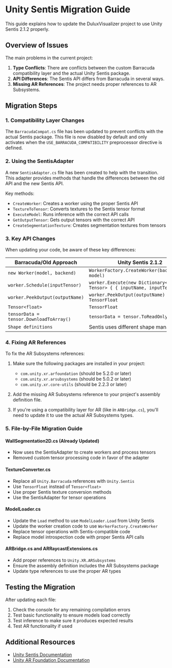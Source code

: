 # Unity Sentis Migration Guide

This guide explains how to update the DuluxVisualizer project to use Unity Sentis 2.1.2 properly.

## Overview of Issues

The main problems in the current project:

1. **Type Conflicts**: There are conflicts between the custom Barracuda compatibility layer and the actual Unity Sentis package.
2. **API Differences**: The Sentis API differs from Barracuda in several ways.
3. **Missing AR References**: The project needs proper references to AR Subsystems.

## Migration Steps

### 1. Compatibility Layer Changes

The `BarracudaCompat.cs` file has been updated to prevent conflicts with the actual Sentis package. This file is now disabled by default and only activates when the `USE_BARRACUDA_COMPATIBILITY` preprocessor directive is defined.

### 2. Using the SentisAdapter

A new `SentisAdapter.cs` file has been created to help with the transition. This adapter provides methods that handle the differences between the old API and the new Sentis API.

Key methods:
- `CreateWorker`: Creates a worker using the proper Sentis API
- `TextureToTensor`: Converts textures to the Sentis tensor format
- `ExecuteModel`: Runs inference with the correct API calls
- `GetOutputTensor`: Gets output tensors with the correct API
- `CreateSegmentationTexture`: Creates segmentation textures from tensors

### 3. Key API Changes

When updating your code, be aware of these key differences:

| Barracuda/Old Approach | Unity Sentis 2.1.2 |
|------------------------|-------------------|
| `new Worker(model, backend)` | `WorkerFactory.CreateWorker(backendType, model)` |
| `worker.Schedule(inputTensor)` | `worker.Execute(new Dictionary<string, Tensor> { { inputName, inputTensor } })` |
| `worker.PeekOutput(outputName)` | `worker.PeekOutput(outputName) as TensorFloat` |
| `Tensor<float>` | `TensorFloat` |
| `tensorData = tensor.DownloadToArray()` | `tensorData = tensor.ToReadOnlySpan()` |
| `Shape definitions` | Sentis uses different shape management |

### 4. Fixing AR References

To fix the AR Subsystems references:

1. Make sure the following packages are installed in your project:
   - `com.unity.xr.arfoundation` (should be 5.2.0 or later)
   - `com.unity.xr.arsubsystems` (should be 5.0.2 or later)
   - `com.unity.xr.core-utils` (should be 2.2.3 or later)

2. Add the missing AR Subsystems reference to your project's assembly definition file.

3. If you're using a compatibility layer for AR (like in `ARBridge.cs`), you'll need to update it to use the actual AR Subsystems types.

### 5. File-by-File Migration Guide

#### WallSegmentation2D.cs (Already Updated)
- Now uses the SentisAdapter to create workers and process tensors
- Removed custom tensor processing code in favor of the adapter

#### TextureConverter.cs
- Replace all `Unity.Barracuda` references with `Unity.Sentis`
- Use `TensorFloat` instead of `Tensor<float>`
- Use proper Sentis texture conversion methods
- Use the SentisAdapter for tensor operations

#### ModelLoader.cs
- Update the `Load` method to use `ModelLoader.Load` from Unity Sentis
- Update the worker creation code to use `WorkerFactory.CreateWorker`
- Replace tensor operations with Sentis-compatible code
- Replace model introspection code with proper Sentis API calls

#### ARBridge.cs and ARRaycastExtensions.cs
- Add proper references to `Unity.XR.ARSubsystems`
- Ensure the assembly definition includes the AR Subsystems package
- Update type references to use the proper AR types

## Testing the Migration

After updating each file:

1. Check the console for any remaining compilation errors
2. Test basic functionality to ensure models load correctly
3. Test inference to make sure it produces expected results
4. Test AR functionality if used

## Additional Resources

- [Unity Sentis Documentation](https://docs.unity3d.com/Packages/com.unity.sentis@2.1/manual/index.html)
- [Unity AR Foundation Documentation](https://docs.unity3d.com/Packages/com.unity.xr.arfoundation@5.2/manual/index.html) 